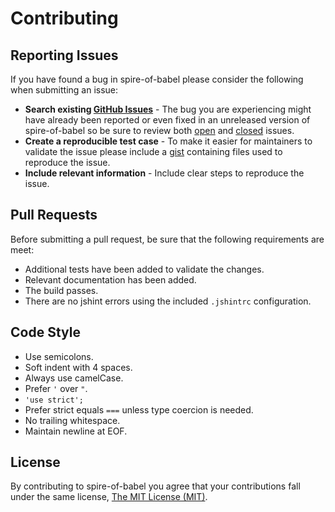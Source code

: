 # Contributing

## Reporting Issues

If you have found a bug in spire-of-babel please consider the following when submitting an issue:

- **Search existing [GitHub Issues](https://github.com/neogeek/spire-of-babel/issues)** - The bug you are experiencing might have already been reported or even fixed in an unreleased version of spire-of-babel so be sure to review both [open](https://github.com/neogeek/spire-of-babel/issues?state=open) and [closed](https://github.com/neogeek/spire-of-babel/issues?state=closed) issues.
- **Create a reproducible test case** - To make it easier for maintainers to validate the issue please include a [gist](https://gist.github.com/) containing files used to reproduce the issue.
- **Include relevant information** - Include clear steps to reproduce the issue.

## Pull Requests

Before submitting a pull request, be sure that the following requirements are meet:

- Additional tests have been added to validate the changes.
- Relevant documentation has been added.
- The build passes.
- There are no jshint errors using the included `.jshintrc` configuration.

## Code Style

- Use semicolons.
- Soft indent with 4 spaces.
- Always use camelCase.
- Prefer `'` over `"`.
- `'use strict';`
- Prefer strict equals `===` unless type coercion is needed.
- No trailing whitespace.
- Maintain newline at EOF.

## License

By contributing to spire-of-babel you agree that your contributions fall under the same license, [The MIT License (MIT)](LICENSE).
